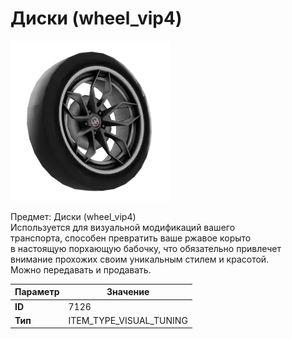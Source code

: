 # Диски (wheel_vip4)

![Item Image](../img/7126.webp?raw=true)

Предмет: Диски (wheel_vip4)<br>Используется для визуальной модификаций вашего<br>транспорта, способен превратить ваше ржавое корыто<br>в настоящую порхающую бабочку, что обязательно привлечет<br>внимание прохожих своим уникальным стилем и красотой.<br>Можно передавать и продавать.


| Параметр | Значение |
|----------|----------|
| **ID** | 7126 |
| **Тип** | ITEM_TYPE_VISUAL_TUNING |

